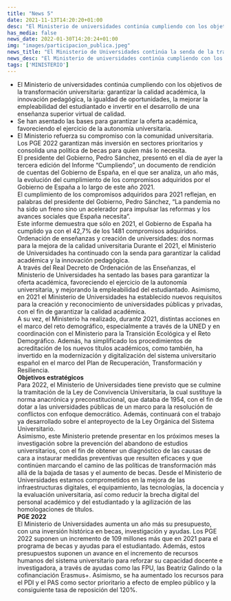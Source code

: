 ```yaml
---
title: "News 5"
date: 2021-11-13T14:20:20+01:00
desc: "El Ministerio de universidades continúa cumpliendo con los objetivos de la transformación universitaria: garantizar la calidad académica, la innovación pedagógica, la igualdad de oportunidades, la mejorar la empleabilidad del estudiantado e invertir en el desarrollo de una enseñanza superior virtual de calidad."
has_media: false
news_date: 2022-01-30T14:20:24+01:00
img: "images/participacion_publica.jpeg"
news_title: "El Ministerio de Universidades continúa la senda de la transformación del sistema universitario"
news_desc: "El Ministerio de universidades continúa cumpliendo con los objetivos de la transformación universitaria: garantizar la calidad académica, la innovación pedagógica, la igualdad de oportunidades, la mejorar la empleabilidad del estudiantado e invertir en el desarrollo de una enseñanza superior virtual de calidad."
tags: ['MINISTERIO']
---
```


- El Ministerio de universidades continúa cumpliendo con los objetivos de la transformación universitaria: garantizar la calidad académica, la innovación pedagógica, la igualdad de oportunidades, la mejorar la empleabilidad del estudiantado e invertir en el desarrollo de una enseñanza superior virtual de calidad.  
- Se han asentado las bases para garantizar la oferta académica, favoreciendo el ejercicio de la autonomía universitaria.
- El Ministerio refuerza su compromiso con la comunidad universitaria. Los PGE 2022 garantizan más inversión en sectores prioritarios y consolida una política de becas para quien más lo necesita.  
El presidente del Gobierno, Pedro Sánchez, presentó en el día de ayer la tercera edición del Informe “Cumpliendo”, un documento de rendición de cuentas del Gobierno de España, en el que ser analiza, un año más, la evolución del cumplimiento de los compromisos adquiridos por el Gobierno de España a lo largo de este año 2021.   
El cumplimiento de los compromisos adquiridos para 2021 reflejan, en palabras del presidente del Gobierno, Pedro Sánchez, “La pandemia no ha sido un freno sino un acelerador para impulsar las reformas y los avances sociales que España necesita”.  
Este informe demuestra que sólo en 2021, el Gobierno de España ha cumplido ya con el 42,7% de los 1481 compromisos adquiridos.  
Ordenación de enseñanzas y creación de universidades: dos normas para la mejora de la calidad universitaria
Durante el 2021, el Ministerio de Universidades ha continuado con la senda para garantizar la calidad académica y la innovación pedagógica.  
A través del Real Decreto de Ordenación de las Enseñanzas, el Ministerio de Universidades ha sentado las bases para garantizar la oferta académica, favoreciendo el ejercicio de la autonomía universitaria, y mejorando la empleabilidad del estudiantado. Asimismo, en 2021 el Ministerio de Universidades ha establecido nuevos requisitos para la creación y reconocimiento de universidades públicas y privadas, con el fin de garantizar la calidad académica.  
A su vez, el Ministerio ha realizado, durante 2021, distintas acciones en el marco del reto demográfico, especialmente a través de la UNED y en coordinación con el Ministerio para la Transición Ecológica y el Reto Demográfico.
Además, ha simplificado los procedimientos de acreditación de los nuevos títulos académicos, como también, ha invertido en la modernización y digitalización del sistema universitario español en el marco del Plan de Recuperación, Transformación y Resiliencia.  
**Objetivos estratégicos**  
Para 2022, el Ministerio de Universidades tiene previsto que se culmine la tramitación de la Ley de Convivencia Universitaria, la cual sustituye la norma anacrónica y preconstitucional, que databa de 1954, con el fin de dotar a las universidades públicas de un marco para la resolución de conflictos con enfoque democrático. Además, continuará con el trabajo ya desarrollado sobre el anteproyecto de la Ley Orgánica del Sistema Universitario.  
Asimismo, este Ministerio pretende presentar en los próximos meses la investigación sobre la prevención del abandono de estudios universitarios, con el fin de obtener un diagnóstico de las causas de cara a instaurar medidas preventivas que resulten eficaces y que continúen marcando el camino de las políticas de transformación más allá de la bajada de tasas y el aumento de becas.
Desde el Ministerio de Universidades estamos comprometidos en la mejora de las infraestructuras digitales, el equipamiento, las tecnologías, la docencia y la evaluación universitaria, así como reducir la brecha digital del personal académico y del estudiantado y la agilización de las homologaciones de títulos.  
**PGE 2022**  
El Ministerio de Universidades aumenta un año más su presupuesto, con una inversión histórica en becas, investigación y ayudas.  Los PGE 2022 suponen un incremento de 109 millones más que en 2021 para el programa de becas y ayudas para el estudiantado. Además, estos presupuestos suponen un avance en el incremento de recursos humanos del sistema universitario para reforzar su capacidad docente e investigadora, a través de ayudas como las FPU, las Beatriz Galindo o la cofinanciación Erasmus+. Asimismo, se ha aumentado los recursos para el PDI y el PAS como sector prioritario a efecto de empleo público y la consiguiente tasa de reposición del 120%.  